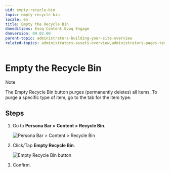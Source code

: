 ```yaml
---
uid: empty-recycle-bin
topic: empty-recycle-bin
locale: en
title: Empty the Recycle Bin
dnneditions: Evoq Content,Evoq Engage
dnnversion: 09.02.00
parent-topic: administrators-building-your-site-overview
related-topics: administrators-assets-overview,administrators-pages-templates-overview,administrators-microservices-overview,administrators-content-with-modules-overview
---
```


# Empty the Recycle Bin

>[!NOTE]
> The Empty Recycle Bin button purges (permanently deletes) all items. To purge a specific type of item, go to the tab for the item type.

## Steps

1.  Go to **Persona Bar \> Content \> Recycle Bin**.
    
    ![Persona Bar > Content > Recycle Bin](/images/scr-pbar-host-Content-E91.png)
    
    
2.  Click/Tap **Empty Recycle Bin**.
    
      
    
    ![Empty Recycle Bin button](/images/scr-RecycleBin-Empty-Recycle-Bin-button-E91.png)
    
      
    
3.  Confirm.